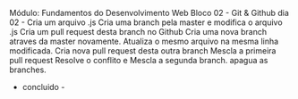 Módulo: Fundamentos do Desenvolvimento Web Bloco 02 - Git & Github dia 02 -
Cria um arquivo .js
Cria uma branch pela master e modifica o arquivo .js
Cria um pull request desta branch no Github
Cria uma nova branch atraves da master novamente.
Atualiza o mesmo arquivo na mesma linha modificada.
Cria nova pull request desta outra branch
Mescla a primeira pull request
Resolve o conflito e Mescla a segunda branch.
apagua as branches.
- concluido - 
